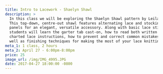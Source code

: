```yaml
---
title: Intro to Lacework - Shaelyn Shawl
description: >
  In this class we will be exploring the Shaelyn Shawl pattern by Leila Raabe.
  This top-down, centre-out shawl features alternating lace and stocking stitch
  panels for an elegant, versatile accessory. Along with basic lace stitches,
  students will learn the garter tab cast-on, how to read both written and
  charted lace instructions, how to prevent and correct common mistakes, as
  well as finishing techniques for making the most of your lace knitting.
meta_1: 1 class, 2 hours
meta_2: April 27 - 6:00pm-8:00pm
price: 25
image_url: /img/IMG_4995.JPG
date: 2017-04-27 18:00:00 -0800
---
```


